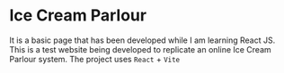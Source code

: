 # Ice Cream Parlour

It is a basic page that has been developed while I am learning React JS. This is a test website being developed to replicate an online Ice Cream Parlour system. The project uses `React` + `Vite`
